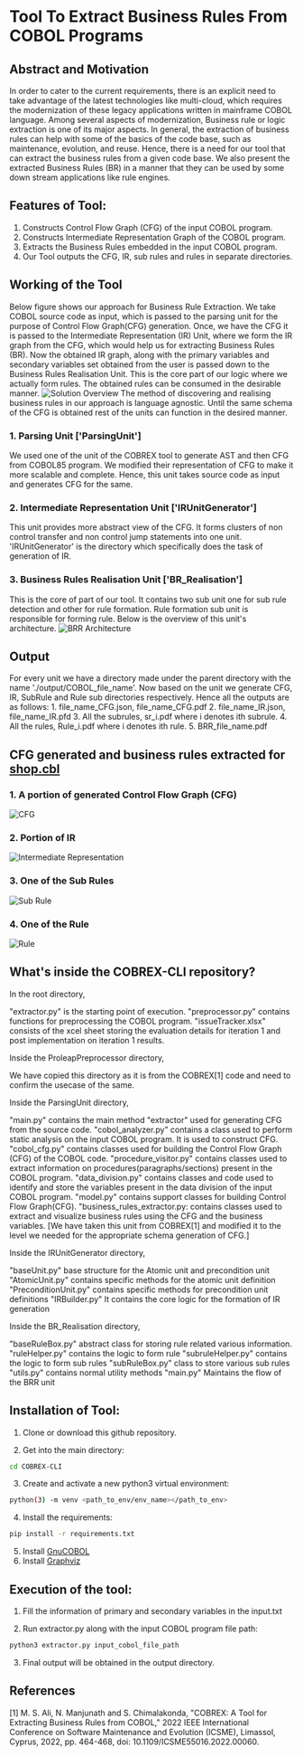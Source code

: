 # Tool To Extract Business Rules From COBOL Programs
## Abstract and Motivation
In order to cater to the current requirements, there is an explicit need to take advantage of the latest technologies like multi-cloud, which requires the modernization of these legacy applications written in mainframe COBOL language. Among several aspects of modernization, Business rule or logic extraction is one of its major aspects. In general, the extraction of business rules can help with some of the basics of the code base, such as maintenance, evolution, and reuse. Hence, there is a need for our tool that can extract the business rules from a given code base. We also present the extracted Business Rules (BR) in a manner that they can be used by some down stream applications like rule engines.

## Features of Tool:
1. Constructs Control Flow Graph (CFG) of the input COBOL program.
2. Constructs Intermediate Representation Graph of the COBOL program.
3. Extracts the Business Rules embedded in the input COBOL program.
4. Our Tool outputs the CFG, IR, sub rules and rules in separate directories.

## Working of the Tool
Below figure shows our approach for Business Rule Extraction. We take COBOL source code as input, which is passed to the parsing unit for the purpose of Control Flow Graph(CFG) generation. Once, we have the CFG it is passed to the Intermediate Representation (IR) Unit, where we form the IR graph from the CFG, which would help us for extracting Business Rules (BR). Now the obtained IR graph, along with the primary variables and secondary variables set obtained from the user is passed down to the Business Rules Realisation Unit. This is the core part of our logic where we actually form rules. The obtained rules can  be consumed in the desirable manner.
![Solution Overview](./images/solution-overview.png)
The method of discovering and realising business rules in our approach is language agnostic. Until the same schema of the CFG is obtained rest of the units can function in the desired manner.

### 1. Parsing Unit ['ParsingUnit']
We used one of the unit of the COBREX tool to generate AST and then CFG from COBOL85 program. We modified their representation of CFG to make it more scalable and complete. Hence, this unit takes source code as input and generates CFG for the same.

### 2. Intermediate Representation Unit ['IRUnitGenerator']
This unit provides more abstract view of the CFG. It forms clusters of non control transfer and non control jump statements into one unit. 'IRUnitGenerator' is the directory which specifically does the task of generation of IR.

### 3. Business Rules Realisation Unit ['BR_Realisation']
This is the core of part of our tool. It contains two sub unit one for sub rule detection and other for rule formation. Rule formation sub unit is responsible for forming rule. Below is the overview of this unit's architecture.
![BRR Architecture](./images/brr-overview.png)

## Output
For every unit we have a directory made under the parent directory with the name './output/COBOL_file_name'. Now based on the unit we generate CFG, IR, SubRule and Rule sub directories respectively.
Hence all the outputs are as follows:
    1. file_name_CFG.json, file_name_CFG.pdf
    2. file_name_IR.json, file_name_IR.pfd
    3. All the subrules, sr_i.pdf where i denotes ith subrule.
    4. All the rules, Rule_i.pdf where i denotes ith rule.
    5. BRR_file_name.pdf

## CFG generated and business rules extracted for [shop.cbl](./tests/shop.cbl)
### 1. A portion of generated Control Flow Graph (CFG)
![CFG](./images/shop-cfg.png)
### 2. Portion of IR
![Intermediate Representation](./images/shop-ir.png)
### 3. One of the Sub Rules
![Sub Rule](./images/shop-subrule.png)
### 4. One of the Rule
![Rule](./images/shop-rule.png)

## What's inside the COBREX-CLI repository?

In the root directory,

"extractor.py" is the starting point of execution.
"preprocessor.py" contains functions for preprocessing the COBOL program.
"issueTracker.xlsx" consists of the xcel sheet storing the evaluation details for iteration 1 and post implementation on iteration 1 results.

Inside the ProleapPreprocessor directory,

We have copied this directory as it is from the COBREX[1] code and need to confirm the usecase of the same.

Inside the ParsingUnit directory,

"main.py" contains the main method "extractor" used for generating CFG from the source code.
"cobol_analyzer.py" contains a class used to perform static analysis
on the input COBOL program. It is used to construct CFG.
"cobol_cfg.py" contains classes used for building the Control Flow Graph (CFG) of the COBOL code.
"procedure_visitor.py" contains classes used to extract information on procedures(paragraphs/sections) present in the COBOL program.
"data_division.py"  contains classes and code used to identify and store the variables present in the data division of the input COBOL program.
"model.py" contains support classes for building Control Flow Graph(CFG).
"business_rules_extractor.py: contains classes used to extract and visualize business  rules using the CFG and the business variables.
[We have taken this unit from COBREX[1] and modified it to the level we needed for the appropriate schema generation of CFG.]

Inside the IRUnitGenerator directory,

"baseUnit.py" base structure for the Atomic unit and precondition unit
"AtomicUnit.py" contains specific methods for the atomic unit definition
"PreconditionUnit.py" contains specific methods for precondition unit definitions
"IRBuilder.py" It contains the core logic for the formation of IR generation

Inside the BR_Realisation directory,

"baseRuleBox.py" abstract class for storing rule related various information.
"ruleHelper.py" contains the logic to form rule
"subruleHelper.py" contains the logic to form sub rules
"subRuleBox.py" class to store various sub rules
"utils.py" contains normal utility methods
"main.py" Maintains the flow of the BRR unit

## Installation of Tool:
1. Clone or download this github repository.

2. Get into the main directory:
```bash
cd COBREX-CLI
```

3. Create and activate a new python3 virtual environment:
```bash
python(3) -m venv <path_to_env/env_name></path_to_env>
```

4. Install the requirements:
```bash
pip install -r requirements.txt
```

5. Install [GnuCOBOL](https://gnucobol.sourceforge.io)
6. Install [Graphviz](https://graphviz.org/download/)


## Execution of the tool:

1. Fill the information of primary and secondary variables in the input.txt

2. Run extractor.py along with the input COBOL program file path:
```bash
python3 extractor.py input_cobol_file_path
```

3. Final output will be obtained in the output directory.

## References
[1]  M. S. Ali, N. Manjunath and S. Chimalakonda, "COBREX: A Tool for Extracting Business Rules from COBOL," 2022 IEEE International Conference on Software Maintenance and Evolution (ICSME), Limassol, Cyprus, 2022, pp. 464-468, doi: 10.1109/ICSME55016.2022.00060.
